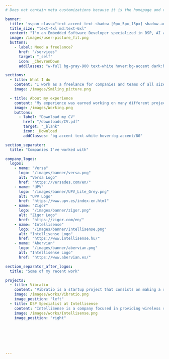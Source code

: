 ```yaml
---
# Does not contain meta customizations because it is the homepage and config is already set in the config file

banner:
  title: '<span class="text-accent text-shadow-[0px_5px_15px] shadow-accent/10">Hi</span>, my name is <span class="text-blue-500">Javier Serrano</span>'
  title_size: "text-4xl md:text-6xl"
  content: "I'm an Embedded Software Developer specialized in DSP, AI and Power Electronics."  
  image: /images/user-picture_fit.png
  buttons:
    - label: Need a freelance?
      href: "/services"
      target: "_self"
      icon: _ChevronDown
      addClasses: "w-full bg-gray-900 text-white hover:bg-accent dark:border-white/10 dark:border"

sections:
  - title: What I do
    content: "I work as a freelance for companies and teams of all sizes. I can dive into any project and technology, and play different roles in a team. My years enrolled in different tasks and companies turned me into a highly technical and creative problem-solver. <br/><br/>I am passionate on what I do, and always stay commited with my given purpose. I will always look further ahead to ease the work of my colleagues and leaders, and make communication a priority for success.<br/>"
    image: /images/Smiling_picture.png

  - title: About my experience
    content: "My experience was earned working on many different projects, as well as studying powerful technologies, both during my academic and working years. I am a naturally-curious person, always excited to learn more.<br/><br/>I am happy to share with you a deeper insight of my background. You can find more in this blog."
    image: /images/Working.png
    buttons:
      - label: "Download my CV"
        href: "/downloads/CV.pdf"
        target: "_blank"
        icon: _Download
        addClasses: "bg-accent text-white hover:bg-accent/80"

section_separator:
  title: "Companies I've worked with"

company_logos:
  logos:
    - name: "Versa"
      logo: "/images/banner/versa.png"
      alt: "Versa Logo"
      href: "https://versades.com/en/"
    - name: "UPV"
      logo: "/images/banner/UPV_Lite_Grey.png"
      alt: "UPV Logo"
      href: "https://www.upv.es/index-en.html"
    - name: "Zigor"
      logo: "/images/banner/zigor.png"
      alt: "Zigor Logo"
      href: "https://zigor.com/en/"
    - name: "Intellisense"
      logo: "/images/banner/Intellisense.png"
      alt: "Intellisense Logo"
      href: "https://www.intellisense.hu/"
    - name: "Abervian"
      logo: "/images/banner/abervian.png"
      alt: "Intellisense Logo"
      href: "https://www.abervian.es/"

section_separator_after_logos:
  title: "Some of my recent work"

projects:
  - title: Vibratio
    content: "Vibratio is a startup project that consists on making a real-time reverb cancelling system for speakers. My work started with the atchitecture conception, and ended with an embedded system that can play aptX audio and run configurable DSP pipelines in real time by using a phone app. For this task an STM32H7 and Qualcomm QCC5125 were used. The DSP capabilities in ARM processors were key to achieve an efficient convolution algotihm."
    image: /images/works/Vibratio.png
    image_position: "left"
  - title: DSP Specialist at Intellisense
    content: "IntelliSense is a company focused in providing wireless sensing solutions.<br/>I had an important role developing a wireless sensing system using AI and RF. My technical tasks consisted in designing, testing and implementing DSP pipelines in the system."
    image: /images/works/Intellisense.png
    image_position: "right"







---
```

